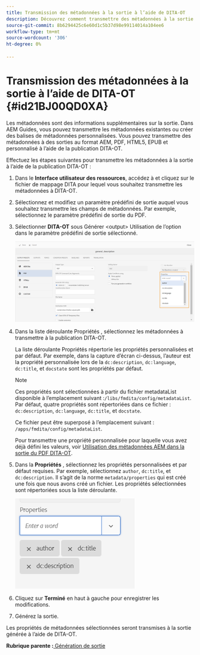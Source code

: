 ```yaml
---
title: Transmission des métadonnées à la sortie à l’aide de DITA-OT
description: Découvrez comment transmettre des métadonnées à la sortie à l’aide de DITA-OT
source-git-commit: 8b6294425c6e60d1c5b37d98e99114014a104ee6
workflow-type: tm+mt
source-wordcount: '306'
ht-degree: 0%

---
```



# Transmission des métadonnées à la sortie à l’aide de DITA-OT {#id21BJ00QD0XA}

Les métadonnées sont des informations supplémentaires sur la sortie. Dans AEM Guides, vous pouvez transmettre les métadonnées existantes ou créer des balises de métadonnées personnalisées. Vous pouvez transmettre des métadonnées à des sorties au format AEM, PDF, HTML5, EPUB et personnalisé à l’aide de la publication DITA-OT.

Effectuez les étapes suivantes pour transmettre les métadonnées à la sortie à l’aide de la publication DITA-OT :

1. Dans le **Interface utilisateur des ressources**, accédez à et cliquez sur le fichier de mappage DITA pour lequel vous souhaitez transmettre les métadonnées à DITA-OT.
1. Sélectionnez et modifiez un paramètre prédéfini de sortie auquel vous souhaitez transmettre les champs de métadonnées. Par exemple, sélectionnez le paramètre prédéfini de sortie du PDF.
1. Sélectionner **DITA-OT** sous Générer &lt;output> Utilisation de l’option dans le paramètre prédéfini de sortie sélectionné.

   ![](images/custom-meta-data-output-preset.png)

1. Dans la liste déroulante Propriétés , sélectionnez les métadonnées à transmettre à la publication DITA-OT.

   La liste déroulante Propriétés répertorie les propriétés personnalisées et par défaut. Par exemple, dans la capture d’écran ci-dessus, l’auteur est la propriété personnalisée lors de la `dc:description`, `dc:language`, `dc:title`, et `docstate` sont les propriétés par défaut.

   >[!NOTE]
   >
   > Ces propriétés sont sélectionnées à partir du fichier metadataList disponible à l’emplacement suivant :`/libs/fmdita/config/metadataList`. Par défaut, quatre propriétés sont répertoriées dans ce fichier : `dc:description`, `dc:language`, `dc:title`, et `docstate`.

   Ce fichier peut être superposé à l’emplacement suivant : `/apps/fmdita/config/metadataList`.

   Pour transmettre une propriété personnalisée pour laquelle vous avez déjà défini les valeurs, voir [Utilisation des métadonnées AEM dans la sortie du PDF DITA-OT](https://experienceleaguecommunities.adobe.com/t5/xml-documentation-discussions/use-aem-metadata-in-dita-ot-pdf-output/td-p/411880).

1. Dans la **Propriétés** , sélectionnez les propriétés personnalisées et par défaut requises. Par exemple, sélectionnez `author`, `dc:title`, et `dc:description`. Il s’agit de la norme `metadata/properties` qui est créé une fois que nous avons créé un fichier. Les propriétés sélectionnées sont répertoriées sous la liste déroulante.

   ![](images/selected-metadata-properties.png)

1. Cliquez sur **Terminé** en haut à gauche pour enregistrer les modifications.
1. Générez la sortie.

Les propriétés de métadonnées sélectionnées seront transmises à la sortie générée à l’aide de DITA-OT.

**Rubrique parente :**[ Génération de sortie](generate-output.md)

